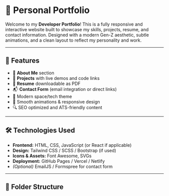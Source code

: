# 🌟 Personal Portfolio

Welcome to my **Developer Portfolio**! This is a fully responsive and interactive website built to showcase my skills, projects, resume, and contact information. Designed with a modern Gen-Z aesthetic, subtle animations, and a clean layout to reflect my personality and work.

---

## 🚀 Features

- 👤 **About Me** section
- 💼 **Projects** with live demos and code links
- 📄 **Resume** downloadable as PDF
- 📬 **Contact Form** (email integration or direct links)
- 🌙 Modern space/tech theme
- 🎨 Smooth animations & responsive design
- 🔍 SEO optimized and ATS-friendly content

---

## 🛠️ Technologies Used

- **Frontend:** HTML, CSS, JavaScript (or React if applicable)
- **Design:** Tailwind CSS / SCSS / Bootstrap (if used)
- **Icons & Assets:** Font Awesome, SVGs
- **Deployment:** GitHub Pages / Vercel / Netlify
- *(Optional)* EmailJS / Formspree for contact form

---

## 📂 Folder Structure

